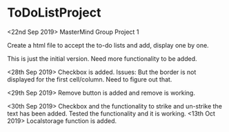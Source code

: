 # ToDoListProject
<22nd Sep 2019>
MasterMind  Group Project 1

Create a html file to accept the to-do lists and add, display one by one.

This is just the initial version. Need more functionality to be added.

<28th Sep 2019>
Checkbox is added.
Issues: But the border is not displayed for the first cell/column. Need to figure out that.

<29th Sep 2019>
Remove button is added and remove is working.

<30th Sep 2019>
Checkbox and the functionality to strike and un-strike the text has been added. Tested the functionality and it is working.
<13th Oct 2019>
Localstorage function is added.

